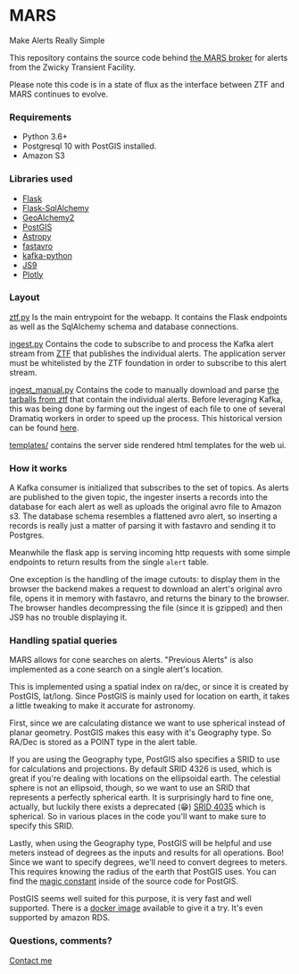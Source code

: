 # MARS
Make Alerts Really Simple

This repository contains the source code behind [the MARS broker](https://mars.lco.global) for alerts from the Zwicky Transient Facility.

Please note this code is in a state of flux as the interface between ZTF and MARS continues to evolve.

### Requirements
* Python 3.6+
* Postgresql 10 with PostGIS installed.
* Amazon S3

### Libraries used
* [Flask](http://flask.pocoo.org/)
* [Flask-SqlAlchemy](http://flask-sqlalchemy.pocoo.org/2.3/)
* [GeoAlchemy2](https://geoalchemy-2.readthedocs.io/en/latest/)
* [PostGIS](https://postgis.net/)
* [Astropy](http://www.astropy.org/)
* [fastavro](https://github.com/fastavro/fastavro)
* [kafka-python](https://github.com/dpkp/kafka-python)
* [JS9](https://js9.si.edu/)
* [Plotly](https://plot.ly/)


### Layout
[ztf.py](ztf.py) Is the main entrypoint for the webapp. It contains the Flask endpoints as well as the SqlAlchemy schema and database connections.

[ingest.py](ingest.py) Contains the code to subscribe to and process the Kafka alert stream from [ZTF](https://www.ztf.caltech.edu/) that publishes the individual alerts. The application server must be whitelisted by the ZTF foundation in order to subscribe to this alert stream.

[ingest_manual.py](ingest_manual.py) Contains the code to manually download and parse [the tarballs from ztf](https://ztf.uw.edu/alerts/public/) that contain the individual alerts. Before leveraging Kafka, this was being done by farming out the ingest of each file to one of several Dramatiq workers in order to speed up the process. This historical version can be found [here](https://github.com/LCOGT/ztf-alert-server/blob/0e7fbae04fa185827bdc0858604885f0ee8609a7/ingest.py).

[templates/](templates/) contains the server side rendered html templates for the web ui.

### How it works

A Kafka consumer is initialized that subscribes to the set of topics. As alerts are published to the
given topic, the ingester inserts a records into the database for each alert as well as uploads the
original avro file to Amazon s3. The database schema resembles a flattened avro alert, so inserting
a records is really just a matter of parsing it with fastavro and sending it to Postgres.

Meanwhile the flask app is serving incoming http requests with some simple endpoints to return results from
the single `alert` table.

One exception is the handling of the image cutouts: to display them in the browser the backend makes a request to download
an alert's original avro file, opens it in memory with fastavro, and returns the binary to the browser.
The browser handles decompressing the file (since it is gzipped) and then JS9 has no trouble displaying it.

### Handling spatial queries

MARS allows for cone searches on alerts. "Previous Alerts" is also implemented as a cone search on a single
alert's location.

This is implemented using a spatial index on ra/dec, or since it is created by PostGIS, lat/long. Since PostGIS
is mainly used for location on earth, it takes a little tweaking to make it accurate for astronomy.

First, since we are calculating distance we want to use spherical instead of planar geometry. PostGIS makes this
easy with it's Geography type. So RA/Dec is stored as a POINT type in the alert table.

If you are using the Geography type, PostGIS also specifies a SRID to use for calculations and projections. By
default SRID 4326 is used, which is great if you're dealing with locations on the ellipsoidal earth. The
celestial sphere is not an ellipsoid, though, so we want to use an SRID that represents a perfectly spherical
earth. It is surprisingly hard to fine one, actually, but luckily there exists a deprecated (😁)
[SRID 4035](https://epsg.io/4035) which is spherical. So in various places in the code you'll want to make sure
to specify this SRID.

Lastly, when using the Geography type, PostGIS will be helpful and use meters instead of degrees as the inputs
and results for all operations. Boo! Since we want to specify degrees, we'll need to convert degrees to meters.
This requires knowing the radius of the earth that PostGIS uses. You can find the
[magic constant](https://github.com/postgis/postgis/blob/svn-trunk/liblwgeom/liblwgeom.h.in#L130) inside of the
source code for PostGIS.

PostGIS seems well suited for this purpose, it is very fast and well supported. There is a
[docker image](https://hub.docker.com/r/mdillon/postgis/) available to give it a try. It's even supported
by amazon RDS.


### Questions, comments?
[Contact me](mailto:ariba@lco.global)
